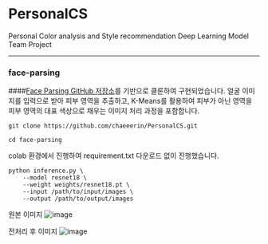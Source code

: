 # PersonalCS
Personal Color analysis and Style recommendation Deep Learning Model Team Project

---
### face-parsing

####[Face Parsing GitHub 저장소](https://github.com/yakhyo/face-parsing/tree/main)를 기반으로 클론하여 구현되었습니다. 얼굴 이미지를 입력으로 받아 피부 영역을 추출하고, K-Means를 활용하여 피부가 아닌 영역을 피부 영역의 대표 색상으로 채우는 이미지 처리 과정을 포함합니다.

```
git clone https://github.com/chaeeerin/PersonalCS.git
```

```
cd face-parsing
```

colab 환경에서 진행하여 requirement.txt 다운로드 없이 진행했습니다.

```
python inference.py \
    --model resnet18 \
    --weight weights/resnet18.pt \
    --input /path/to/input/images \
    --output /path/to/output/images
```

원본 이미지
![image](https://github.com/user-attachments/assets/1008b8fd-66f0-490a-a928-b823b7a24293)

전처리 후 이미지
![image](https://github.com/user-attachments/assets/ab99fec6-8fb0-4bb2-bf81-d67a517c7539)
